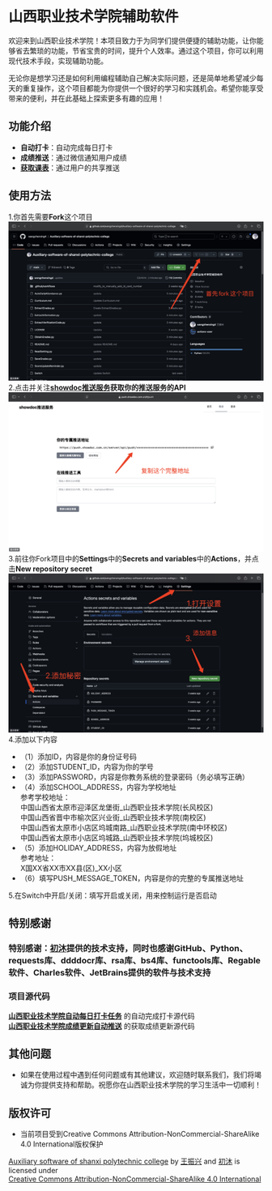 # 山西职业技术学院辅助软件

欢迎来到山西职业技术学院！本项目致力于为同学们提供便捷的辅助功能，让你能够省去繁琐的功能，节省宝贵的时间，提升个人效率。通过这个项目，你可以利用现代技术手段，实现辅助功能。

无论你是想学习还是如何利用编程辅助自己解决实际问题，还是简单地希望减少每天的重复操作，这个项目都能为你提供一个很好的学习和实践机会。希望你能享受带来的便利，并在此基础上探索更多有趣的应用！

## 功能介绍

- **自动打卡**：自动完成每日打卡
- **成绩推送**：通过微信通知用户成绩
- **<a href="https://github.com/wangzhenxing4/Auxiliary-software-of-shanxi-polytechnic-college/blob/main/Curriculum.md">获取课表</a>**：通过用户的共享推送

## 使用方法
  1.你首先需要**Fork**这个项目<br>
  ![第一步.png](course/第一步.png)
  2.点击并关注<a href="https://push.showdoc.com.cn/">**showdoc推送服务</a>获取你的推送服务的API**<br>
  ![第二步.jpg](course/第二步.jpg)
  3.前往你Fork项目中的**Settings**中的**Secrets and variables**中的**Actions**，并点击**New repository secret**<br>
  ![第三步.png](course/第三步.jpg)
  4.添加以下内容
  - （1）添加ID，内容是你的身份证号码
  - （2）添加STUDENT_ID，内容为你的学号
  - （3）添加PASSWORD，内容是你教务系统的登录密码（务必填写正确）
  - （4）添加SCHOOL_ADDRESS，内容为学校地址<br>
  参考学校地址：<br>
    中国山西省太原市迎泽区龙堡街_山西职业技术学院(长风校区)<br>
    中国山西省晋中市榆次区兴业街_山西职业技术学院(南校区)<br>
    中国山西省太原市小店区坞城南路_山西职业技术学院(南中环校区)<br>
    中国山西省太原市小店区坞城路_山西职业技术学院(坞城校区)<br>
  - （5）添加HOLIDAY_ADDRESS，内容为放假地址<br>
  参考地址：<br>
    X国XX省XX市XX县(区)_XX小区<br>
  - （6）填写PUSH_MESSAGE_TOKEN，内容是你的完整的专属推送地址

  5.在Switch中开启/关闭：填写开启或关闭，用来控制运行是否启动
    

## 特别感谢
  ### 特别感谢：<a href="https://github.com/deijing">初沐</a>提供的技术支持，同时也感谢GitHub、Python、requests库、ddddocr库、rsa库、bs4库、functools库、Regable软件、Charles软件、JetBrains提供的软件与技术支持
  ### 项目源代码
  **<a href="https://github.com/wangzhenxing4/AutoDailyAttendance">山西职业技术学院自动每日打卡任务</a>** 的自动完成打卡源代码
  <br>
  **<a href="https://github.com/wangzhenxing4/ScoreUpdateReminder">山西职业技术学院成绩更新自动推送</a>** 的获取成绩更新源代码
## 其他问题
  - 如果在使用过程中遇到任何问题或有其他建议，欢迎随时联系我们，我们将竭诚为你提供支持和帮助。祝愿你在山西职业技术学院的学习生活中一切顺利！
## 版权许可
  - 当前项目受到Creative Commons Attribution-NonCommercial-ShareAlike 4.0 International版权保护
<p xmlns:cc="http://creativecommons.org/ns#" xmlns:dct="http://purl.org/dc/terms/"><a property="dct:title" rel="cc:attributionURL" href="https://github.com/wangzhenxing4/Auxiliary-software-of-shanxi-polytechnic-college">Auxiliary software of shanxi polytechnic college</a> by <a rel="cc:attributionURL dct:creator" property="cc:attributionName" href="http://wangzhenxing4.github.io">王振兴</a> and <a rel="cc:attributionURL dct:creator" property="cc:attributionName" href="https://github.com/deijing">初沐</a> is licensed under <a href="https://creativecommons.org/licenses/by-nc-sa/4.0/?ref=chooser-v1" target="_blank" rel="license noopener noreferrer" style="display:inline-block;">Creative Commons Attribution-NonCommercial-ShareAlike 4.0 International<img style="height:22px!important;margin-left:3px;vertical-align:text-bottom;" src="https://mirrors.creativecommons.org/presskit/icons/cc.svg?ref=chooser-v1" alt=""><img style="height:22px!important;margin-left:3px;vertical-align:text-bottom;" src="https://mirrors.creativecommons.org/presskit/icons/by.svg?ref=chooser-v1" alt=""><img style="height:22px!important;margin-left:3px;vertical-align:text-bottom;" src="https://mirrors.creativecommons.org/presskit/icons/nc.svg?ref=chooser-v1" alt=""><img style="height:22px!important;margin-left:3px;vertical-align:text-bottom;" src="https://mirrors.creativecommons.org/presskit/icons/sa.svg?ref=chooser-v1" alt=""></a></p>

